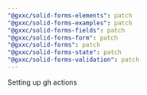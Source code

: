 ```yaml
---
"@gxxc/solid-forms-elements": patch
"@gxxc/solid-forms-examples": patch
"@gxxc/solid-forms-fields": patch
"@gxxc/solid-forms-form": patch
"@gxxc/solid-forms": patch
"@gxxc/solid-forms-state": patch
"@gxxc/solid-forms-validation": patch
---
```


Setting up gh actions
